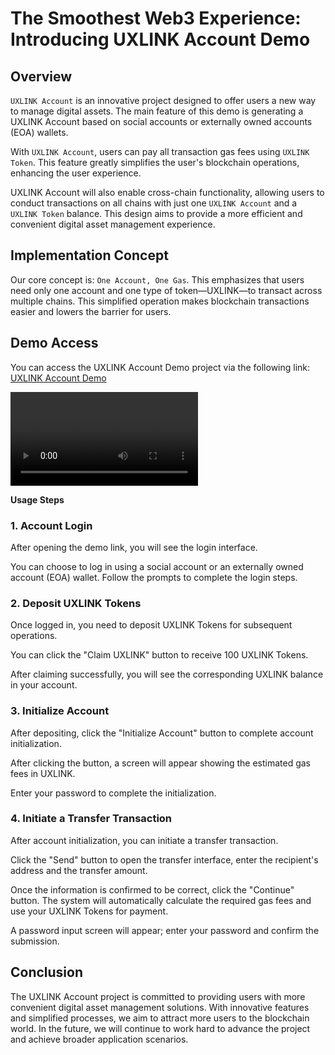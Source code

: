 # The Smoothest Web3 Experience: Introducing UXLINK Account Demo

## Overview
`UXLINK Account` is an innovative project designed to offer users a new way to manage digital assets. The main feature of this demo is generating a UXLINK Account based on social accounts or externally owned accounts (EOA) wallets.

With `UXLINK Account`, users can pay all transaction gas fees using `UXLINK Token`. This feature greatly simplifies the user's blockchain operations, enhancing the user experience.

UXLINK Account will also enable cross-chain functionality, allowing users to conduct transactions on all chains with just one `UXLINK Account` and a `UXLINK Token` balance. This design aims to provide a more efficient and convenient digital asset management experience.

## Implementation Concept
Our core concept is: `One Account, One Gas`. This emphasizes that users need only one account and one type of token—UXLINK—to transact across multiple chains. This simplified operation makes blockchain transactions easier and lowers the barrier for users.

## Demo Access
You can access the UXLINK Account Demo project via the following link: [UXLINK Account Demo](https://one-account-demo.uxlink.io)

<video controls src="../../public/video/UXLINK-Account-Demo.mp4" title="UXLINK Account Demo"></video>

**Usage Steps**
### 1. Account Login
After opening the demo link, you will see the login interface.

You can choose to log in using a social account or an externally owned account (EOA) wallet. Follow the prompts to complete the login steps.

### 2. Deposit UXLINK Tokens
Once logged in, you need to deposit UXLINK Tokens for subsequent operations.

You can click the "Claim UXLINK" button to receive 100 UXLINK Tokens.

After claiming successfully, you will see the corresponding UXLINK balance in your account.

### 3. Initialize Account
After depositing, click the "Initialize Account" button to complete account initialization.

After clicking the button, a screen will appear showing the estimated gas fees in UXLINK.

Enter your password to complete the initialization.

### 4. Initiate a Transfer Transaction
After account initialization, you can initiate a transfer transaction.

Click the "Send" button to open the transfer interface, enter the recipient's address and the transfer amount.

Once the information is confirmed to be correct, click the "Continue" button. The system will automatically calculate the required gas fees and use your UXLINK Tokens for payment.

A password input screen will appear; enter your password and confirm the submission.

## Conclusion
The UXLINK Account project is committed to providing users with more convenient digital asset management solutions. With innovative features and simplified processes, we aim to attract more users to the blockchain world. In the future, we will continue to work hard to advance the project and achieve broader application scenarios.